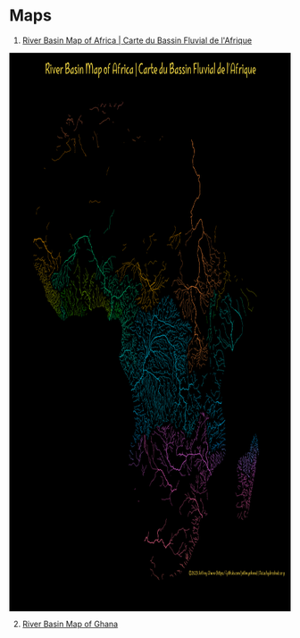# Maps

1. [River Basin Map of Africa | Carte du Bassin Fluvial de l'Afrique](Maps/scripts/river_maps/african_rivers/africa_script.R)
<img align="center" src="map_images/afr_rivers.png" alt="1" height="1000" width="1000" style="max-width: 100%;">

2. [River Basin Map of Ghana](Maps/scripts/river_maps/african_rivers/africa_script.R)
